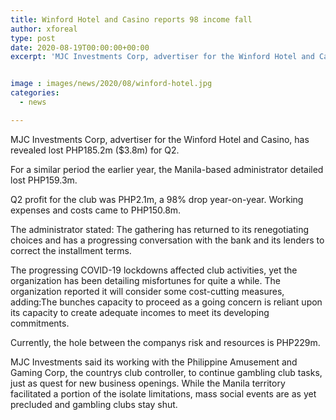 ```yaml
---
title: Winford Hotel and Casino reports 98 income fall
author: xforeal 
type: post
date: 2020-08-19T00:00:00+00:00
excerpt: 'MJC Investments Corp, advertiser for the Winford Hotel and Casino, has announced lost PHP185 '


image : images/news/2020/08/winford-hotel.jpg
categories:
  - news

---
```

MJC Investments Corp, advertiser for the Winford Hotel and Casino, has revealed lost PHP185.2m ($3.8m) for Q2. 

For a similar period the earlier year, the Manila-based administrator detailed lost PHP159.3m. 

Q2 profit for the club was PHP2.1m, a 98&percnt; drop year-on-year. Working expenses and costs came to PHP150.8m. 

The administrator stated: The gathering has returned to its renegotiating choices and has a progressing conversation with the bank and its lenders to correct the installment terms. 

The progressing COVID-19 lockdowns affected club activities, yet the organization has been detailing misfortunes for quite a while. The organization reported it will consider some cost-cutting measures, adding:The bunches capacity to proceed as a going concern is reliant upon its capacity to create adequate incomes to meet its developing commitments. 

Currently, the hole between the companys risk and resources is PHP229m. 

MJC Investments said its working with the Philippine Amusement and Gaming Corp, the countrys club controller, to continue gambling club tasks, just as quest for new business openings. While the Manila territory facilitated a portion of the isolate limitations, mass social events are as yet precluded and gambling clubs stay shut.